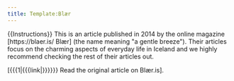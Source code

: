 ```yaml
---
title: Template:Blær
---
```


<div class="instructions-header">
{{Instructions}}
This is an article published in 2014 by the online magazine [https://blaer.is/ Blær] (the name meaning "a gentle breeze"). Their articles focus on the charming aspects of everyday life in Iceland and we highly recommend checking the rest of their articles out.

[{{{1|{{{link|}}}}}} Read the original article on Blær.is].
</div>